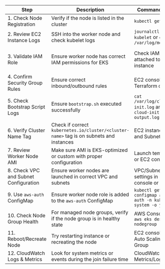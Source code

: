 


| **Step**                                | **Description**                                                                                       | **Command/Tool**                                                                                 | **Expected Outcome**                                                                 |
|----------------------------------------|-------------------------------------------------------------------------------------------------------|--------------------------------------------------------------------------------------------------|----------------------------------------------------------------------------------------|
| 1. Check Node Registration             | Verify if the node is listed in the cluster                                                           | `kubectl get nodes`                                                                             | Worker node should appear in `Ready` state                                             |
| 2. Review EC2 Instance Logs            | SSH into the worker node and check kubelet logs                                                       | `journalctl -u kubelet` or `cat /var/log/messages`                                              | Logs should show successful communication with the control plane                      |
| 3. Validate IAM Role                   | Ensure worker node has correct IAM permissions for EKS                                                | Check IAM role attached to EC2 instance                                                         | Should have AmazonEKSWorkerNodePolicy, AmazonEC2ContainerRegistryReadOnly, etc.       |
| 4. Confirm Security Group Rules        | Ensure correct inbound/outbound rules                                                                 | EC2 console or Terraform config                                                                 | Port 443 (EKS API), 10250 (kubelet) open for worker-control plane communication        |
| 5. Check Bootstrap Script Logs         | Ensure `bootstrap.sh` executed successfully                                                           | `cat /var/log/cloud-init.log` and `cloud-init-output.log`                                       | Should show "Successfully joined the cluster" message                                  |
| 6. Verify Cluster Name Tag             | Check if correct `kubernetes.io/cluster/<cluster-name>` tag is on subnets and instances               | EC2 instance tags and Subnet tags                                                               | Must match actual cluster name                                                         |
| 7. Review Worker Node AMI              | Make sure AMI is EKS-optimized or custom with proper configuration                                    | Launch template or EC2 console                                                                  | Should match Amazon EKS optimized AMIs                                                 |
| 8. Check VPC and Subnet Configuration  | Ensure worker nodes are launched in correct VPC and subnets                                           | VPC/Subnet settings in console or IaC                                                           | Must be in same VPC as EKS control plane                                               |
| 9. Use `aws-auth` ConfigMap            | Ensure worker node role is added to the `aws-auth` ConfigMap                                          | `kubectl get configmap aws-auth -n kube-system -o yaml`                                         | Role ARN must be listed under `mapRoles`                                               |
| 10. Check Node Group Health            | For managed node groups, verify if the node group is in healthy state                                 | AWS Console or `aws eks describe-nodegroup`                                                     | Should show `ACTIVE` and healthy                                                       |
| 11. Reboot/Recreate Node               | Try restarting instance or recreating the node                                                        | EC2 console or Auto Scaling Group                                                               | Sometimes fixes temporary bootstrap/network issues                                     |
| 12. CloudWatch Logs & Metrics          | Look for system metrics or events during the join failure time                                        | CloudWatch Metrics/Logs                                                                         | Check for failed bootstrap, kubelet errors, or EC2 system failures                    |
